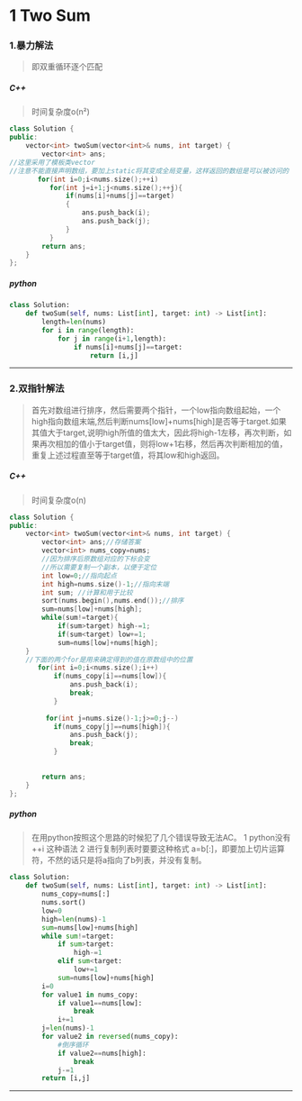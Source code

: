 # 1 Two Sum

### 1.暴力解法 
> 即双重循环逐个匹配

##### C++
> 时间复杂度o(n²)
```cpp
class Solution {
public:
    vector<int> twoSum(vector<int>& nums, int target) {
        vector<int> ans;
//这里采用了模板类vector
//注意不能直接声明数组，要加上static将其变成全局变量，这样返回的数组是可以被访问的
       for(int i=0;i<nums.size();++i)
          for(int j=i+1;j<nums.size();++j){
              if(nums[i]+nums[j]==target)
              {
                  ans.push_back(i);
                  ans.push_back(j);
              }
          }
        return ans;
    }
};
```
##### python
```py
class Solution:
    def twoSum(self, nums: List[int], target: int) -> List[int]:
        length=len(nums)
        for i in range(length):
            for j in range(i+1,length):
                if nums[i]+nums[j]==target:
                    return [i,j]
```
---
### 2.双指针解法
>首先对数组进行排序，然后需要两个指针，一个low指向数组起始，一个high指向数组末端,然后判断nums[low]+nums[high]是否等于target.如果其值大于target,说明high所值的值太大，因此将high-1左移，再次判断，如果再次相加的值小于target值，则将low+1右移，然后再次判断相加的值，重复上述过程直至等于target值，将其low和high返回。



##### C++
>时间复杂度o(n)
```cpp
class Solution {
public:
    vector<int> twoSum(vector<int>& nums, int target) {
        vector<int> ans;//存储答案
        vector<int> nums_copy=nums;
        //因为排序后原数组对应的下标会变
        //所以需要复制一个副本，以便于定位
        int low=0;//指向起点
        int high=nums.size()-1;//指向末端
        int sum; //计算和用于比较
        sort(nums.begin(),nums.end());//排序
        sum=nums[low]+nums[high];
        while(sum!=target){
            if(sum>target) high-=1;
            if(sum<target) low+=1;
            sum=nums[low]+nums[high];
    }
    //下面的两个for是用来确定得到的值在原数组中的位置
       for(int i=0;i<nums.size();i++)
           if(nums_copy[i]==nums[low]){
               ans.push_back(i);
               break;
           }
        
         for(int j=nums.size()-1;j>=0;j--)
           if(nums_copy[j]==nums[high]){
               ans.push_back(j);
               break;
           }
    
           
        return ans;
    }
};
```
##### python
>在用python按照这个思路的时候犯了几个错误导致无法AC。
1 python没有 ++i 这种语法
2 进行复制列表时要要这种格式 a=b[:]，即要加上切片运算符，不然的话只是将a指向了b列表，并没有复制。



```py
class Solution:
    def twoSum(self, nums: List[int], target: int) -> List[int]:
        nums_copy=nums[:]
        nums.sort()
        low=0
        high=len(nums)-1
        sum=nums[low]+nums[high]
        while sum!=target:
            if sum>target:
                high-=1
            elif sum<target:
                low+=1
            sum=nums[low]+nums[high]
        i=0
        for value1 in nums_copy:
            if value1==nums[low]:
                break
            i+=1
        j=len(nums)-1
        for value2 in reversed(nums_copy):
            #倒序循环
            if value2==nums[high]:
                break
            j-=1
        return [i,j]
```


---












